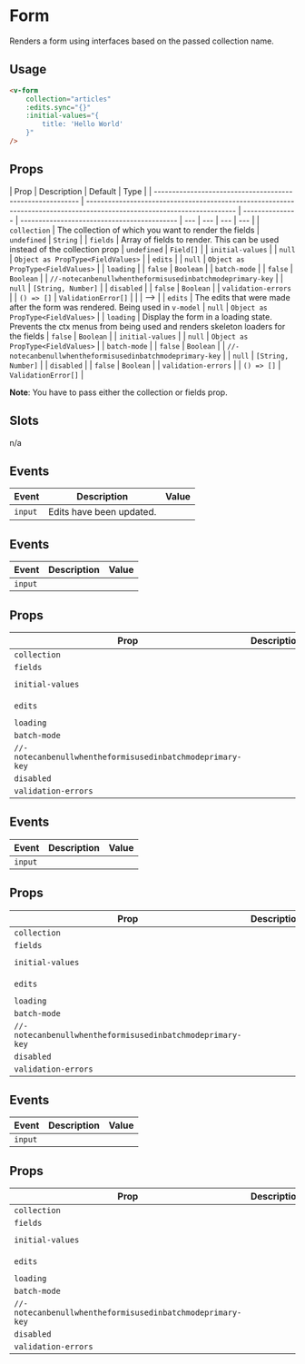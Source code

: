 # Form

Renders a form using interfaces based on the passed collection name.

## Usage

```html
<v-form
	collection="articles"
	:edits.sync="{}"
	:initial-values="{
		title: 'Hello World'
	}"
/>
```

## Props

| Prop                                                      | Description                                                                                                             | Default         | Type                                        |
| --------------------------------------------------------- | ----------------------------------------------------------------------------------------------------------------------- | --------------- | ------------------------------------------- | --- | --- | --- | --- |
| `collection`                                              | The collection of which you want to render the fields                                                                   | `undefined`     | `String`                                    |
| `fields`                                                  | Array of fields to render. This can be used instead of the collection prop                                              | `undefined`     | `Field[]`                                   |
| `initial-values`                                          |                                                                                                                         | `null`          | `Object as PropType<FieldValues>`           |
| `edits`                                                   |                                                                                                                         | `null`          | `Object as PropType<FieldValues>`           |
| `loading`                                                 |                                                                                                                         | `false`         | `Boolean`                                   |
| `batch-mode`                                              |                                                                                                                         | `false`         | `Boolean`                                   |
| `//-notecanbenullwhentheformisusedinbatchmodeprimary-key` |                                                                                                                         | `null`          | `[String, Number]`                          |
| `disabled`                                                |                                                                                                                         | `false`         | `Boolean`                                   |
| `validation-errors`                                       |                                                                                                                         | `() => []`      | `ValidationError[]`                         |
| <!--                                                      | <!--                                                                                                                    | `initialValues` | Object of the starting values of the fields | --  |     | --> | --> |
| `edits`                                                   | The edits that were made after the form was rendered. Being used in `v-model`                                           | `null`          | `Object as PropType<FieldValues>`           |
| `loading`                                                 | Display the form in a loading state. Prevents the ctx menus from being used and renders skeleton loaders for the fields | `false`         | `Boolean`                                   |
| `initial-values`                                          |                                                                                                                         | `null`          | `Object as PropType<FieldValues>`           |
| `batch-mode`                                              |                                                                                                                         | `false`         | `Boolean`                                   |
| `//-notecanbenullwhentheformisusedinbatchmodeprimary-key` |                                                                                                                         | `null`          | `[String, Number]`                          |
| `disabled`                                                |                                                                                                                         | `false`         | `Boolean`                                   |
| `validation-errors`                                       |                                                                                                                         | `() => []`      | `ValidationError[]`                         |

**Note**: You have to pass either the collection or fields prop.

## Slots

n/a

## Events

| Event   | Description              | Value |
| ------- | ------------------------ | ----- |
| `input` | Edits have been updated. |       |

## Events

| Event   | Description | Value |
| ------- | ----------- | ----- |
| `input` |             |       |

## Props

| Prop                                                      | Description | Default     | Type                              |
| --------------------------------------------------------- | ----------- | ----------- | --------------------------------- |
| `collection`                                              |             | `undefined` | `String`                          |
| `fields`                                                  |             | `undefined` | `Field[]`                         |
| `initial-values`                                          |             | `null`      | `Object as PropType<FieldValues>` |
| `edits`                                                   |             | `null`      | `Object as PropType<FieldValues>` |
| `loading`                                                 |             | `false`     | `Boolean`                         |
| `batch-mode`                                              |             | `false`     | `Boolean`                         |
| `//-notecanbenullwhentheformisusedinbatchmodeprimary-key` |             | `null`      | `[String, Number]`                |
| `disabled`                                                |             | `false`     | `Boolean`                         |
| `validation-errors`                                       |             | `() => []`  | `ValidationError[]`               |

## Events

| Event   | Description | Value |
| ------- | ----------- | ----- |
| `input` |             |       |

## Props

| Prop                                                      | Description | Default     | Type                              |
| --------------------------------------------------------- | ----------- | ----------- | --------------------------------- |
| `collection`                                              |             | `undefined` | `String`                          |
| `fields`                                                  |             | `undefined` | `Field[]`                         |
| `initial-values`                                          |             | `null`      | `Object as PropType<FieldValues>` |
| `edits`                                                   |             | `null`      | `Object as PropType<FieldValues>` |
| `loading`                                                 |             | `false`     | `Boolean`                         |
| `batch-mode`                                              |             | `false`     | `Boolean`                         |
| `//-notecanbenullwhentheformisusedinbatchmodeprimary-key` |             | `null`      | `[String, Number]`                |
| `disabled`                                                |             | `false`     | `Boolean`                         |
| `validation-errors`                                       |             | `() => []`  | `ValidationError[]`               |

## Events

| Event   | Description | Value |
| ------- | ----------- | ----- |
| `input` |             |       |

## Props

| Prop                                                      | Description | Default     | Type                              |
| --------------------------------------------------------- | ----------- | ----------- | --------------------------------- |
| `collection`                                              |             | `undefined` | `String`                          |
| `fields`                                                  |             | `undefined` | `Field[]`                         |
| `initial-values`                                          |             | `null`      | `Object as PropType<FieldValues>` |
| `edits`                                                   |             | `null`      | `Object as PropType<FieldValues>` |
| `loading`                                                 |             | `false`     | `Boolean`                         |
| `batch-mode`                                              |             | `false`     | `Boolean`                         |
| `//-notecanbenullwhentheformisusedinbatchmodeprimary-key` |             | `null`      | `[String, Number]`                |
| `disabled`                                                |             | `false`     | `Boolean`                         |
| `validation-errors`                                       |             | `() => []`  | `ValidationError[]`               |

